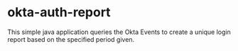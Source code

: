# okta-auth-report

This simple java application queries the Okta Events to create a unique login report based on the specified period given.

